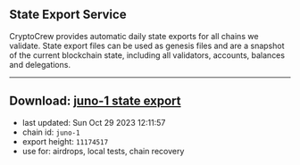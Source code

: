 ## State Export Service
CryptoCrew provides automatic daily state exports for all chains we validate. State export files can be used as genesis files and are a snapshot of the current blockchain state, including all validators, accounts, balances and delegations.

---
**Download: [juno-1 state export](https://dl.ccvalidators.com/SERVICE/juno/juno-1_export_11174517.json)**
---

- last updated: Sun Oct 29 2023 12:11:57
- chain id: `juno-1`
- export height: `11174517`
- use for: airdrops, local tests, chain recovery
